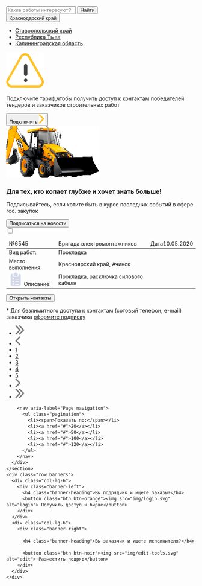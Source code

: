 <!DOCTYPE html>
<html lang="en">

<head>
  <meta charset="UTF-8">
  <meta name="viewport" content="width=device-width, initial-scale=1.0">
  <title>Успех и дело</title>
  <link href="https://fonts.googleapis.com/css2?family=Lato:ital,wght@0,400;0,700;0,900;1,700&display=swap"
    rel="stylesheet">
  <link rel="stylesheet" href="https://maxcdn.bootstrapcdn.com/bootstrap/3.3.7/css/bootstrap.min.css"
    integrity="sha384-BVYiiSIFeK1dGmJRAkycuHAHRg32OmUcww7on3RYdg4Va+PmSTsz/K68vbdEjh4u" crossorigin="anonymous">
  <link rel="stylesheet" href="css/style.css">
</head>

<body>
  <main class="main">
  <div class="container">
    <div class="row search">
      <div class="col-lg-9">
        <div class="input-group">
          <input type="text" class="form-control" placeholder="Какие работы интересуют?">
          <span class="input-group-btn">
            <button class="btn btn-orange"><i class="fas fa-search"></i>Найти</button>
          </span>
        </div>
        <!-- /input-group -->
      </div>
      <div class="col-lg-3">
        <div class="btn-group">
          <button type="button" class="btn btn-default btn-lg dropdown-toggle" data-toggle="dropdown"
            aria-haspopup="true" aria-expanded="false">
            <i class="fas fa-map-marker-alt"></i>Краснодарский край <span class="caret"></span>
          </button>
          <ul class="dropdown-menu">
            <li><a href="#">Ставропольский край</a></li>
            <li><a href="#">Республика Тыва</a></li>
            <li><a href="#">Калининградская область</a></li>
          </ul>
        </div>
      </div>
    </div>
    <!-- search -->
    <div class="row warning d-flex align-items-center">
      <div class="col-lg-1">
        <img src="img/signaling 1.svg" alt="warning" class="warning-img">
      </div>
      <div class="col-lg-9">
        <p class="warning-text"><span>Подключите тариф,</span>чтобы получить доступ к контактам победителей тендеров и
          заказчиков строительных работ
        </p>
      </div>
      <div class="col-lg-2">
        <button class="btn btn-light">Подключить <img src="img/Frame.svg" alt=""></button>
      </div>
    </div>
    <!-- warning -->
    <div class="row excavator d-flex">
      <div><img src="img/excavator.png" alt=""></div>
      <div class="col-lg-9">
        <div>
        <h3 class="excavator-heading">Для тех, кто копает глубже и хочет знать больше!</h3>
        <p class="excavator-description">Подписывайтесь, если хотите быть в курсе последних событий в сфере гос. закупок
        </p>
      </div>
      </div>
      <div class="col-lg-3">
        <button class="btn btn-noir"><i class="far fa-envelope"></i>Подписаться на новости</button>
      </div>
    </div>
    <!-- excavator -->
    <div class="row service-card">
      <input type="checkbox" id="service-card" class="d-none">
      <label for="service-card" class="col-lg-12">
        <table class="table">
          <thead>
            <tr class="table-head">
              <td><i class="fas fa-star"></i><span>№</span>6545</td>
              <td class="table-name"><i class="fas fa-bookmark"></i>Бригада электромонтажников</td>
              <td><i class="far fa-clock"></i><span>Дата</span>10.05.2020</td>
            </tr>
          </thead>
          <tbody>
            <tr class="table-body">
              <td class="table-heading"><i class="fas fa-cog"></i>Вид работ:</td>
              <td class="table-data">Прокладка</td>
              <td></td>
            </tr>
            <tr class="table-body">
              <td class="table-heading"><i class="fas fa-map-marker-alt"></i>Место выполнения:</td>
              <td class="table-data">Красноярский край, Ачинск</td>
              <td></td>
            </tr>
            <tr class="table-body">
              <td class="table-heading"><img src="img/checklist 1.svg" alt="checklist" class="checklist"> Описание:</td>
              <td class="table-data">Прокладка, расключка силового кабеля</td>
              <td></td>
            </tr>
          </tbody>
        </table>
      </label>
    </div>
    <!-- service-card -->
    <div class="row contacts d-flex align-items-center">
      <div class="col-lg-3">
        <button class="btn btn-light-yellow">Открыть контакты</button>
      </div>
      <div class="col-lg-9">
        <p class="contacts-text">
          * Для безлимитного доступа к контактам (сотовый телефон, e-mail) заказчика <a href="#">оформите
            подписку</a>
        </p>
      </div>
    </div>
    <!-- contacts -->
    <section class="pagination-section d-flex justify-content-btw">
      <div>
        <nav aria-label="Page navigation">
          <ul class="pagination">
            <li>
              <a href="#" aria-label="First">
                <span aria-hidden="true"><img src="img/last-page.svg" alt="<" class="reverce"></span>
              </a>
            </li>
            <li>
              <a href="#" aria-label="Previous" class="arrow">
                <span aria-hidden="true"><img src="img/previous-page.svg" alt="<"></span>
              </a>
            </li>
            <li><a href="#">1</a></li>
            <li><a href="#">2</a></li>
            <li><a href="#">3</a></li>
            <li><a href="#">4</a></li>
            <li><a href="#">5</a></li>
            <li>
              <a href="#" aria-label="Next" class="arrow">
                <span aria-hidden="true"><img src="img/next-page.svg" alt=">"></span>
              </a>
            </li>
            <li>
              <a href="#" aria-label="Last">
                <span aria-hidden="true"><img src="img/last-page.svg" alt=">"></span>
              </a>
            </li>
          </ul>
        </nav>
      </div>
      <div>

        <nav aria-label="Page navigation">
          <ul class="pagination">
            <li><span>Показать по:</span></li>
            <li><a href="#">20</a></li>
            <li><a href="#">50</a></li>
            <li><a href="#">100</a></li>
            <li><a href="#">120</a></li>
          </ul>
        </nav>
      </div>
    </section>
    <div class="row banners">
      <div class="col-lg-6">
        <div class="banner-left">
          <h4 class="banner-heading">Вы подрядчик и ищете заказы?</h4>
          <button class="btn btn-orange"><img src="img/login.svg" alt="login"> Получить доступ к бирже</button>
        </div>
      </div>
      <div class="col-lg-6">
        <div class="banner-right">

          <h4 class="banner-heading">Вы заказчик и ищете исполнителя?</h4>

          <button class="btn btn-noir"><img src="img/edit-tools.svg" alt="edit"> Разместить подряд</button>
        </div>
      </div>
    </div>
  </div>
  <!-- container -->
</main>
<!-- /.main -->

  <script src="https://code.jquery.com/jquery-3.5.0.min.js"
    integrity="sha256-xNzN2a4ltkB44Mc/Jz3pT4iU1cmeR0FkXs4pru/JxaQ=" crossorigin="anonymous"></script>
  <script src="https://maxcdn.bootstrapcdn.com/bootstrap/3.3.7/js/bootstrap.min.js"
    integrity="sha384-Tc5IQib027qvyjSMfHjOMaLkfuWVxZxUPnCJA7l2mCWNIpG9mGCD8wGNIcPD7Txa"
    crossorigin="anonymous"></script>

  <script src="https://kit.fontawesome.com/0e45e18164.js" crossorigin="anonymous"></script>
</body>

</html>